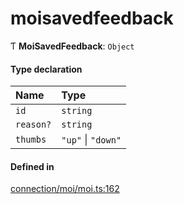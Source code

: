# moisavedfeedback
      
Ƭ **MoiSavedFeedback**: `Object`

#### Type declaration

| Name | Type |
| :------ | :------ |
| `id` | `string` |
| `reason?` | `string` |
| `thumbs` | ``"up"`` \| ``"down"`` |

#### Defined in

[connection/moi/moi.ts:162](https://github.com/klevultd/frontend-sdk/blob/492d3760/packages/klevu-core/src/connection/moi/moi.ts#L162)

